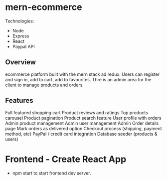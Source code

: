 # mern-ecommerce

Technologies:

- Node
- Express
- React
- Paypal API

## Overview

ecommerce platform built with the mern stack ad redux. Users can register and sign in, add to cart, add to favourites.
Thre is an admin area for the client to manage products and orders.

## Features

Full featured shopping cart
Product reviews and ratings
Top products carousel
Product pagination
Product search feature
User profile with orders
Admin product management
Admin user management
Admin Order details page
Mark orders as delivered option
Checkout process (shipping, payment method, etc)
PayPal / credit card integration
Database seeder (products & users)

# Frontend - Create React App

- npm start to start frontend dev server.
